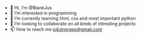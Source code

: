 - 👋 Hi, I’m @BlankJus
- 👀 I’m interested in programming
- 🌱 I’m currently learning html, css and most important python 
- 💞️ I’m looking to collaborate on all kinds of intresting projects
- 📫 How to reach me p4ulnerges@gmail.com

<!---
BlankJus/BlankJus is a ✨ special ✨ repository because its `README.md` (this file) appears on your GitHub profile.
You can click the Preview link to take a look at your changes.
--->
